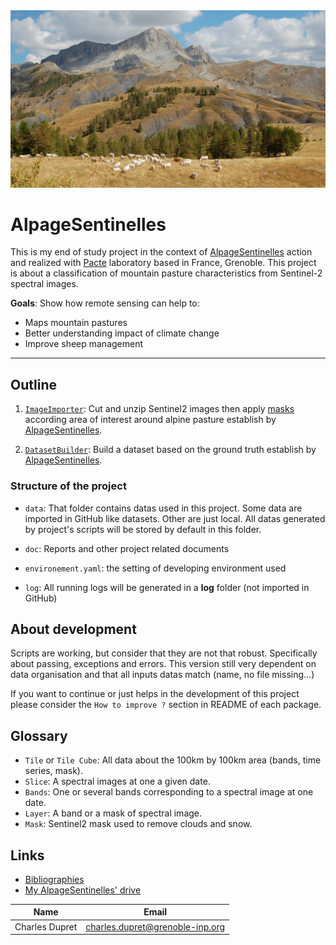 
<div align="center">
  <img src=img/background.jpeg><br>
</div>


# AlpageSentinelles

This is my end of study project in the context of [AlpageSentinelles](https://www.alpages-sentinelles.fr/) action and 
realized with [Pacte](https://www.pacte-grenoble.fr/) laboratory  based in France, Grenoble. This project is about a 
classification of mountain pasture characteristics from Sentinel-2 spectral images. 

**Goals**: Show how remote sensing can help to:

  - Maps mountain pastures
  - Better understanding impact of climate change
  - Improve sheep management


***


## Outline

  1. [`ImageImporter`](ImageImporter): Cut and unzip Sentinel2 images then apply 
[masks](https://sentinel.esa.int/web/sentinel/technical-guides/sentinel-2-msi/level-1c/masks) according area of 
interest around alpine pasture establish by [AlpageSentinelles](https://www.alpages-sentinelles.fr/).

  2. [`DatasetBuilder`](DatasetBuilder): Build a dataset based on the ground truth establish by
     [AlpageSentinelles](https://www.alpages-sentinelles.fr/).
  
     
### Structure of the project

  - `data`: That folder contains datas used in this project. Some data are imported in GitHub like datasets. Other are
just local. All datas generated by project's scripts will be stored by default in this folder.

  - `doc`: Reports and other project related documents

  - `environement.yaml`: the setting of developing environment used

  - `log`: All running logs will be generated in a **log** folder (not imported in GitHub)


## About development

Scripts are working, but consider that they are not that robust. Specifically about passing, exceptions and errors.
This version still very dependent on data organisation and that all inputs datas match (name, no file missing...)

If you want to continue or just helps in the development of this project please consider the `How to improve ?`
section in README of each package.


## Glossary 
  - `Tile` or `Tile Cube`: All data about the 100km by 100km area (bands, time series, mask).
  - `Slice`: A spectral images at one a given date.
  - `Bands`: One or several bands corresponding to a spectral image at one date.
  - `Layer`: A band or a mask of spectral image.
  - `Mask`: Sentinel2 mask used to remove clouds and snow.

## Links

  - [Bibliographies]()
  - [My AlpageSentinelles' drive]()



| Name           | Email                           |
|----------------|---------------------------------|
| Charles Dupret | charles.dupret@grenoble-inp.org | 

